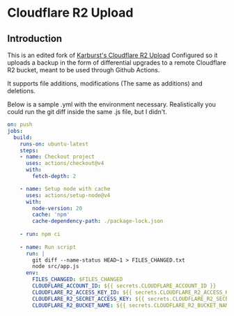 # Cloudflare R2 Upload

## Introduction

This is an edited fork of [Karburst's Cloudflare R2 Upload](https://github.com/Karbust/Cloudflare_R2_Upload) Configured so it uploads a backup in the form of differential upgrades to a remote Cloudflare R2 bucket, meant to be used through Github Actions.

It supports file additions, modifications (The same as additions) and deletions.

Below is a sample .yml with the environment necessary.
Realistically you could run the git diff inside the same .js file, but I didn't.

```yml
on: push
jobs:
  build:
    runs-on: ubuntu-latest
    steps:
    - name: Checkout project
      uses: actions/checkout@v4
      with:
        fetch-depth: 2

    - name: Setup node with cache
      uses: actions/setup-node@v4
      with:
        node-version: 20
        cache: 'npm'
        cache-dependency-path: ./package-lock.json
    
    - run: npm ci
    
    - name: Run script
      run: | 
        git diff --name-status HEAD~1 > FILES_CHANGED.txt
        node src/app.js
      env: 
        FILES_CHANGED: $FILES_CHANGED
        CLOUDFLARE_ACCOUNT_ID: ${{ secrets.CLOUDFLARE_ACCOUNT_ID }}
        CLOUDFLARE_R2_ACCESS_KEY_ID: ${{ secrets.CLOUDFLARE_R2_ACCESS_KEY_ID }}
        CLOUDFLARE_R2_SECRET_ACCESS_KEY: ${{ secrets.CLOUDFLARE_R2_SECRET_ACCESS_KEY }}
        CLOUDFLARE_R2_BUCKET_NAME: ${{ secrets.CLOUDFLARE_R2_BUCKET_NAME }}
```
